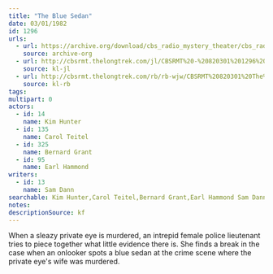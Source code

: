 ```yaml
---
title: "The Blue Sedan"
date: 03/01/1982
id: 1296
urls: 
  - url: https://archive.org/download/cbs_radio_mystery_theater/cbs_radio_mystery_theater-1251-1300.zip/cbs_radio_mystery_theater-1251-1300%2Fcbsrmt_1296_the_blue_sedan.mp3
    source: archive-org
  - url: http://cbsrmt.thelongtrek.com/jl/CBSRMT%20-%20820301%201296%20The%20Blue%20Sedan_jl.mp3
    source: kl-jl
  - url: http://cbsrmt.thelongtrek.com/rb/rb-wjw/CBSRMT%20820301%20The%20Blue%20Sedan_wjw.mp3
    source: kl-rb
tags: 
multipart: 0
actors:  
  - id: 14
    name: Kim Hunter  
  - id: 135
    name: Carol Teitel  
  - id: 325
    name: Bernard Grant  
  - id: 95
    name: Earl Hammond
writers:  
  - id: 13
    name: Sam Dann
searchable: Kim Hunter,Carol Teitel,Bernard Grant,Earl Hammond Sam Dann
notes: 
descriptionSource: kf
---
```

When a sleazy private eye is murdered, an intrepid female police lieutenant tries to piece together what little evidence there is. She finds a break in the case when an onlooker spots a blue sedan at the crime scene where the private eye's wife was murdered.